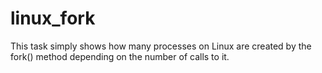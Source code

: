 # linux_fork
This task simply shows how many processes on Linux are created by the fork() method depending on the number of calls to it.
